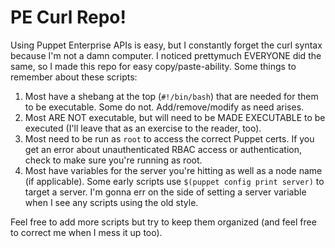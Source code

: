 # PE Curl Repo!

Using Puppet Enterprise APIs is easy, but I constantly forget the curl syntax
because I'm not a damn computer. I noticed prettymuch EVERYONE did the same,
so I made this repo for easy copy/paste-ability.  Some things to remember about
these scripts:

1. Most have a shebang at the top (`#!/bin/bash`) that are needed for
   them to be executable. Some do not. Add/remove/modify as need arises.
2. Most ARE NOT executable, but will need to be MADE EXECUTABLE to be executed
   (I'll leave that as an exercise to the reader, too).
3. Most need to be run as `root` to access the correct Puppet certs. If you
   get an error about unauthenticated RBAC access or authentication, check
   to make sure you're running as root.
4. Most have variables for the server you're hitting as well as a node name
   (if applicable). Some early scripts use `$(puppet config print server)`
   to target a server. I'm gonna err on the side of setting a server variable
   when I see any scripts using the old style.

Feel free to add more scripts but try to keep them organized (and feel free to
correct me when I mess it up too).

